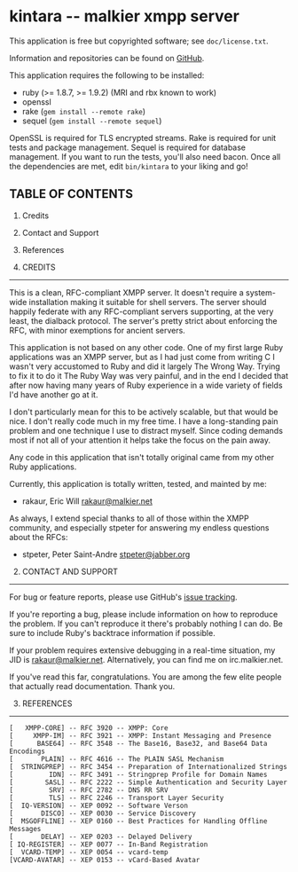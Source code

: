 kintara -- malkier xmpp server
==============================

This application is free but copyrighted software; see `doc/license.txt`.

Information and repositories can be found on [GitHub][].

[github]: http://github.com/rakaur/kintara/

This application requires the following to be installed:

  - ruby (>= 1.8.7, >= 1.9.2) (MRI and rbx known to work)
  - openssl
  - rake (`gem install --remote rake`)
  - sequel (`gem install --remote sequel`)

OpenSSL is required for TLS encrypted streams. Rake is required for unit tests
and package management. Sequel is required for database management. If you want
to run the tests, you'll also need bacon. Once all the dependencies are met,
edit `bin/kintara` to your liking and go!

TABLE OF CONTENTS
-----------------
  1. Credits
  2. Contact and Support
  3. References

1. CREDITS
----------

This is a clean, RFC-compliant XMPP server. It doesn't require a system-wide
installation making it suitable for shell servers. The server should happily
federate with any RFC-compliant servers supporting, at the very least, the
dialback protocol. The server's pretty strict about enforcing the RFC, with
minor exemptions for ancient servers.

This application is not based on any other code. One of my first large Ruby
applications was an XMPP server, but as I had just come from writing C I wasn't
very accustomed to Ruby and did it largely The Wrong Way. Trying to fix it to
do it The Ruby Way was very painful, and in the end I decided that after now
having many years of Ruby experience in a wide variety of fields I'd have
another go at it.

I don't particularly mean for this to be actively scalable, but that would be
nice. I don't really code much in my free time. I have a long-standing pain
problem and one technique I use to distract myself. Since coding demands most
if not all of your attention it helps take the focus on the pain away.

Any code in this application that isn't totally original came from my other
Ruby applications.

Currently, this application is totally written, tested, and mainted by me:

  - rakaur, Eric Will <rakaur@malkier.net>

As always, I extend special thanks to all of those within the XMPP community,
and especially stpeter for answering my endless questions about the RFCs:

  - stpeter, Peter Saint-Andre <stpeter@jabber.org>

2. CONTACT AND SUPPORT
----------------------

For bug or feature reports, please use GitHub's [issue tracking][1].

[1]: http://github.com/rakaur/kintara/issues/

If you're reporting a bug, please include information on how to reproduce the
problem. If you can't reproduce it there's probably nothing I can do. Be sure
to include Ruby's backtrace information if possible.

If your problem requires extensive debugging in a real-time situation, my JID
is rakaur@malkier.net. Alternatively, you can find me on irc.malkier.net.

If you've read this far, congratulations. You are among the few elite people
that actually read documentation. Thank you.

3. REFERENCES
-------------

    [   XMPP-CORE] -- RFC 3920 -- XMPP: Core
    [     XMPP-IM] -- RFC 3921 -- XMPP: Instant Messaging and Presence
    [      BASE64] -- RFC 3548 -- The Base16, Base32, and Base64 Data Encodings
    [       PLAIN] -- RFC 4616 -- The PLAIN SASL Mechanism
    [  STRINGPREP] -- RFC 3454 -- Preparation of Internationalized Strings
    [         IDN] -- RFC 3491 -- Stringprep Profile for Domain Names
    [        SASL] -- RFC 2222 -- Simple Authentication and Security Layer
    [         SRV] -- RFC 2782 -- DNS RR SRV
    [         TLS] -- RFC 2246 -- Transport Layer Security
    [  IQ-VERSION] -- XEP 0092 -- Software Verson
    [       DISCO] -- XEP 0030 -- Service Discovery
    [  MSGOFFLINE] -- XEP 0160 -- Best Practices for Handling Offline Messages
    [       DELAY] -- XEP 0203 -- Delayed Delivery
    [ IQ-REGISTER] -- XEP 0077 -- In-Band Registration
    [  VCARD-TEMP] -- XEP 0054 -- vcard-temp
    [VCARD-AVATAR] -- XEP 0153 -- vCard-Based Avatar

